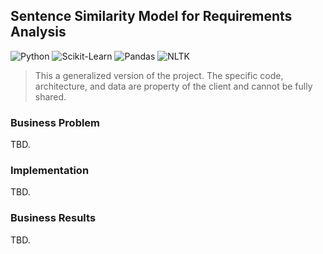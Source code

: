 ## Sentence Similarity Model for Requirements Analysis

![Python](https://img.shields.io/badge/-Python-000000?style=flat&logo=Python)
![Scikit-Learn](https://img.shields.io/badge/-Scikit.Learn-000000?style=flat&logo=Scikit-Learn)
![Pandas](https://img.shields.io/badge/-Pandas-000000?style=flat&logo=Pandas)
![NLTK](https://img.shields.io/badge/-NLTK-000000?style=flat&logo=NLTK)

> This a generalized version of the project. The specific code, architecture, and data are property of the client and 
cannot be fully shared.

### Business Problem

TBD.

### Implementation

TBD.

### Business Results

TBD.